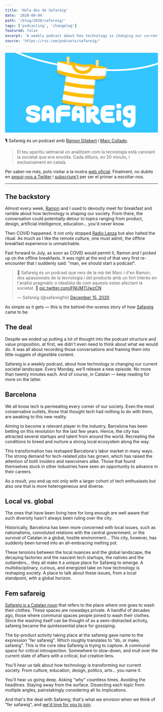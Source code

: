 ```yaml
---
title: 'Hola des de Safareig'
date: '2020-09-04'
path: '/blog/2020/safareig/'
tags: ['podcasting', 'changelog']
featured: false
excerpt: 'A weekly podcast about how technology is changing our current societal landscape. A multidisciplinary, controversial, and energized take on all these topics, from a local standpoint, with a global horizon.'
source: 'https://rss.com/podcasts/safareig/'
---
```


![Safareig Hero](../images/safareig-hero.jpg 'safareig hero')

🎙 Safareig és un podcast amb [Ramon Gilabert](https://twitter.com/RamonGilabert) i [Marc Collado](https://twitter.com/MarcCollado).

> El teu aperitiu setmanal on analitzem com la tecnologia està canviant la societat que ens envolta. Cada dilluns, en 20 minuts, i exclusivament en català.

Per saber-ne més, pots visitar a la nostra [web oficial](https://rss.com/podcasts/safareig/). Finalment, no dubtis en [seguir-nos a Twitter](https://twitter.com/safareigfm) i [subscriure't](https://podcasts.apple.com/es/podcast/safareig/id1539383682) per ser el primer a escoltar-nos.

---

## The backstory

Almost every week, [Ramon](https://twitter.com/RamonGilabert) and I used to devoutly meet for breakfast and ramble about how technology is shaping our society. From there, the conversation could potentially detour to topics ranging from product, design, artificial intelligence, education... you'd never know.

Then COVID happened. It not only stopped [Radio Lanza](/blog/2019/radio-lanza) but also halted the ritual. As much as I like the remote culture, one must admit, the offline breakfast experience is unmatchable.

Fast forward to July, as soon as COVID would permit it, Ramon and I picked up on the offline breakfasts. It was right at the end of that very first re-encounter that I suddenly said: "man, we should start a podcast".

<blockquote class="twitter-tweet"><p lang="ca" dir="ltr">🐣 Safareig és un podcast que neix de la mà del Marc i d&#39;en Ramon, dos apassionats de la tecnologia i del producte amb un fort interès en l&#39;anàlisi pragmàtic o idealista de com aquests estan afectant la societat. 🧶 <a href="https://t.co/FNUMTUwzCN">pic.twitter.com/FNUMTUwzCN</a></p>&mdash; Safareig (@safareigfm) <a href="https://twitter.com/safareigfm/status/1338754285169938432?ref_src=twsrc%5Etfw">December 15, 2020</a></blockquote>

As simple as it gets — this is the behind-the-scenes story of how [Safareig](https://rss.com/podcasts/safareig/) came to be.

## The deal

Despite we ended up putting a lot of thought into the podcast structure and value proposition, at first, we didn't even need to think about what we would do. It was all about recording those conversations and framing them into little nuggets of digestible content.

Safareig is a weekly podcast, about how technology is changing our current societal landscape. Every Monday, we'll release a new episode. No more than twenty minutes each. And of course, in Catalan — keep reading for more on the latter.

## Barcelona

We all know tech is permeating every corner of our society. Even the most conservative outlets, those that thought tech had nothing to do with them, are awaking to this new reality.

Aiming to become a relevant player in the industry, Barcelona has been betting on this revolution for the last few years. Hence, the city has attracted several startups and talent from around the world. Recreating the conditions to breed and nurture a strong local ecosystem along the way.

This transformation has reshaped Barcelona's labor market in many ways. The strong demand for tech-related jobs has grown, which has raised the attention of both insiders and newcomers alike. Those that found themselves stuck in other industries have seen an opportunity to advance in their careers.

As a result, you end up not only with a larger cohort of tech enthusiasts but also one that is more heterogeneous and diverse.

## Local vs. global

The ones that have been living here for long enough are well aware that such diversity hasn't always been ruling over the city.

Historically, Barcelona has been more concerned with local issues, such as nationalisms, convoluted relations with the central government, or the survival of Catalan in a global, hostile environment... This city, however, has suddenly been turned into an all-embracing melting pot.

These tensions between the local nuances and the global landscape, the decaying factories and the nascent tech startups, the natives and the outlanders... they all make it a unique place for Safareig to emerge. A multidisciplinary, curious, and energized take on how technology is reshaping society. A place to talk about these issues, from a local standpoint, with a global horizon.

## Fem safareig

[Safareig is a Catalan noun](<https://ca.wikipedia.org/wiki/Safareig_(llavador)>) that refers to the place where one goes to wash their clothes. These spaces are nowadays private. A handful of decades ago, those where communal spaces people joined to wash their clothes. Since the washing itself can be thought of as a semi-distracted activity, safareig became the quintessential place for gossiping.

The by-product activity taking place at the safareig gave name to the expression "fer safareig". Which roughly translates to "do, or make, safareig". This is the core idea Safareig is trying to capture. A communal space for critical introspection. Somewhere to slow-down, and mull over the current state of affairs with a critical, but creative lens.

You'll hear us talk about how technology is transforming our current society. From culture, education, design, politics, arts... you name it.

You'll hear us going deep. Asking "why" countless times. Avoiding the headlines. Staying away from the surface. Dissecting each topic from multiple angles, painstakingly considering all its implications.

And that's the deal with Safareig; that's what we envision when we think of "fer safareig", and [we'd love for you to join](https://podcasts.apple.com/es/podcast/safareig/id1539383682).
